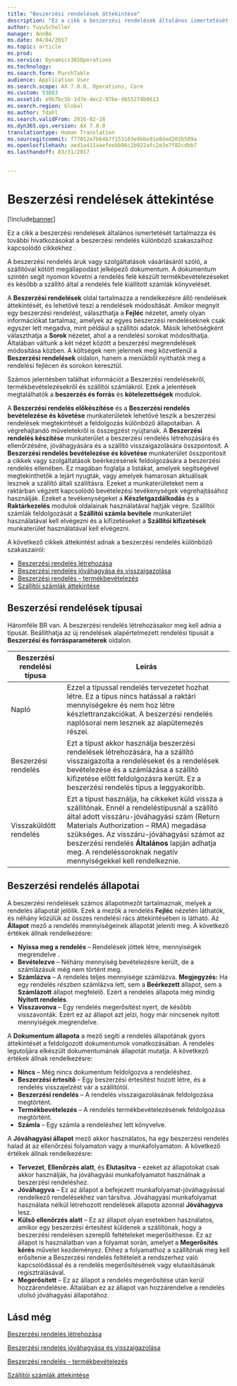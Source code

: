 ```yaml
---
title: "Beszerzési rendelések áttekintése"
description: "Ez a cikk a beszerzési rendelések általános ismertetését tartalmazza és további hivatkozásokat a beszerzési rendelés különböző szakaszaihoz kapcsolódó cikkekhez ."
author: YuyuScheller
manager: AnnBe
ms.date: 04/04/2017
ms.topic: article
ms.prod: 
ms.service: Dynamics365Operations
ms.technology: 
ms.search.form: PurchTable
audience: Application User
ms.search.scope: AX 7.0.0, Operations, Core
ms.custom: 93083
ms.assetid: e9b7bc5b-1d7e-4ec2-97be-d655274b0613
ms.search.region: Global
ms.author: fdahl
ms.search.validFrom: 2016-02-28
ms.dyn365.ops.version: AX 7.0.0
translationtype: Human Translation
ms.sourcegitcommit: f77012e7b64b7f153103e9bbe91e8ded202b509a
ms.openlocfilehash: aed1a411aaefeebb96c2b922afc2e3e7f82cdbb7
ms.lasthandoff: 03/31/2017


---
```


# <a name="purchase-order-overview"></a>Beszerzési rendelések áttekintése

[!include[banner](../includes/banner.md)]


Ez a cikk a beszerzési rendelések általános ismertetését tartalmazza és további hivatkozásokat a beszerzési rendelés különböző szakaszaihoz kapcsolódó cikkekhez .

A beszerzési rendelés áruk vagy szolgáltatások vásárlásáról szóló, a szállítóval kötött megállapodást jelképező dokumentum. A dokumentum szintén segít nyomon követni a rendelés felé készült termékbevételezéseket és később a szállító által a rendelés felé kiállított számlák könyvelését.  

A **Beszerzési rendelések** oldal tartalmazza a rendelkezésre álló rendelések áttekintését, és lehetővé teszi a rendelések módosítását. Amikor megnyit egy beszerzési rendelést, választhatja a **Fejléc** nézetet, amely olyan információkat tartalmaz, amelyek az egyes beszerzési rendeléseknek csak egyszer lett megadva, mint például a szállítói adatok. Másik lehetőségként választhatja a **Sorok** nézetet, ahol a a rendelési sorokat módosíthatja. Általában váltunk a két nézet között a beszerzési megrendelések módosítása közben. A költségek nem jelennek meg közvetlenül a **Beszerzési rendelések** oldalon, hanem a menükből nyithatók meg a rendelési fejlécen és sorokon keresztül.  

Számos jelentésben találhat információt a Beszerzési rendelésekről, termékbevételezésekről és szállítói számlákról. Ezek a jelentések megtalálhatók a **beszerzés és forrás** és **kötelezettségek** modulok.  

A **Beszerzési rendelés előkészítése** és a **Beszerzési rendelés bevételezése és követése** munkaterületek lehetővé teszik a beszerzési rendelések megtekintését a feldolgozás különböző állapotaiban. A végrehajtandó műveletekről is összegzést nyújtanak. A **Beszerzési rendelés készítése** munkaterület a beszerzési rendelés létrehozására és ellenőrzésére, jóváhagyására és a szállító visszaigazolására összpontosít. A **Beszerzési rendelés bevételezése és követése** munkaterület összpontosít a cikkek vagy szolgáltatások beérkezésének feldolgozására a beszerzési rendelés ellenében. Ez magában foglalja a listákat, amelyek segítségével megtekinthetők a lejárt nyugták, vagy amelyek hamarosan aktuálisak lesznek a szállító általi szállításra. Ezeket a munkaterületeket nem a raktárban végzett kapcsolódó bevételezési tevékenységek végrehajtásához használják. Ezeket a tevékenységeket a **Készletgazdálkodás** és a **Raktárkezelés** modulok oldalainak használatával hajtják végre. Szállítói számlák feldolgozását a **Szállítói számla bevitele** munkaterület használatával kell elvégezni és a kifizetéseket a **Szállítói kifizetések** munkaterület használatával kell elvégezni.  

A következő cikkek áttekintést adnak a beszerzési rendelés különböző szakaszairól:

-   [Beszerzési rendelés létrehozása](purchase-order-creation.md)
-   [Beszerzési rendelés jóváhagyása és visszaigazolása](purchase-order-approval-confirmation.md)
-   [Beszerzési rendelés - termékbevételezés](product-receipt-against-purchase-orders.md)
-   [Szállítói számlák áttekintése](/dynamics365/operations/financials/accounts-payable/vendor-invoices-overview)

## <a name="types-of-purchase-orders"></a>Beszerzési rendelések típusai
Háromféle BR van. A beszerzési rendelés létrehozásakor meg kell adnia a típusát. Beállíthatja az új rendelések alapértelmezett rendelési típusát a **Beszerzési és forrásparaméterek** oldalon.

| Beszerzési rendelési típusa        | Leírás                                                                                                                                                                                                                                                                           |
|----------------|---------------------------------------------------------------------------------------------------------------------------------------------------------------------------------------------------------------------------------------------------------------------------------------|
| Napló        | Ezzel a típussal rendelés tervezetet hozhat létre. Ez a típus nincs hatással a raktári mennyiségekre és nem hoz létre készlettranzakciókat. A beszerzési rendelés naplósorai nem lesznek az alapütemezés részei.                                                                                                       |
| Beszerzési rendelés | Ezt a típust akkor használja beszerzési rendelések létrehozására, ha a szállító visszaigazolta a rendeléseket és a rendelések bevételezése és a számlázása a szállító kifizetése előtt feldolgozásra került. Ez a beszerzési rendelés típus a leggyakoribb.                                                                          |
| Visszaküldött rendelés | Ezt a típust használja, ha cikkeket küld vissza a szállítónak. Ennél a rendeléstípusnál a szállító által adott visszáru-jóváhagyási szám (Return Materials Authorization – RMA) megadása szükséges. Az visszáru-jóváhagyási számot az beszerzési rendelés **Általános** lapján adhatja meg. A rendeléssoroknak negatív mennyiségekkel kell rendelkeznie. |

## <a name="purchase-order-statuses"></a>Beszerzési rendelés állapotai
A beszerzési rendelések számos állapotmezőt tartalmaznak, melyek a rendelés állapotát jelölik. Ezek a mezők a rendelés **Fejléc** nézetén láthatók, és néhány közülük az összes rendelési rács áttekintésében is látható. Az **Állapot** mező a rendelés mennyiségeinek állapotát jeleníti meg. A következő értékek állnak rendelkezésre:

-   **Nyissa meg a rendelés** – Rendelések jöttek létre, mennyiségek megrendelve .
-   **Bevételezve** – Néhány mennyiség bevételezésre került, de a számlázásuk még nem történt meg.
-   **Számlázva** – A rendelés teljes mennyisége számlázva. **Megjegyzés:** Ha egy rendelés *részben* számlázva lett, sem a **Beérkezett** állapot, sem a **Számlázott** állapot megfelelő. Ezért a rendelés állapota még mindig **Nyitott rendelés**.
-   **Visszavonva** – Egy rendelés megerősítést nyert, de később visszavonták. Ezért ez az állapot azt jelzi, hogy már nincsenek nyitott mennyiségek megrendelve.

A **Dokumentum állapota** a mező segíti a rendelés állapotának gyors áttekintését a feldolgozott dokumentumok vonatkozásában. A rendelés legutoljára elkészült dokumentumának állapotát mutatja. A következő értékek állnak rendelkezésre:

-   **Nincs** – Még nincs dokumentum feldolgozva a rendeléshez.
-   **Beszerzési értesítő** – Egy beszerzési értesítést hozott létre, és a rendelés visszajelzést vár a szállítótól.
-   **Beszerzési rendelés** – A rendelés visszaigazolásának feldolgozása megtörtént.
-   **Termékbevételezés** – A rendelés termékbevételezésének feldolgozása megtörtént.
-   **Számla** – Egy számla a rendeléshez lett könyvelve.

A **Jóváhagyási állapot** mező akkor használatos, ha egy beszerzési rendelés halad át az ellenőrzési folyamaton vagy a munkafolyamaton. A következő értékek állnak rendelkezésre:

-   **Tervezet**, **Ellenőrzés alatt**, és **Elutasítva** – ezeket az állapotokat csak akkor használják, ha jóváhagyási munkafolyamatot használnak a beszerzési rendeléshez.
-   **Jóváhagyva** – Ez az állapot a befejezett munkafolyamat-jóváhagyással rendelkező rendelésekhez van társítva. Jóváhagyási munkafolyamat használata nélkül létrehozott rendelések állapota azonnal **Jóváhagyva** lesz.
-   **Külső ellenőrzés alatt** – Ez az állapot olyan esetekben használatos, amikor egy beszerzési értesítést küldenek a szállítónak, hogy a beszerzési rendelésen szereplő feltételeket megerősíthesse. Ez az állapot is használatban van a folyamat során, amelyet a **Megerősítés kérés** művelet kezdeményez. Ehhez a folyamathoz a szállítónak meg kell erősítenie a Beszerzési rendelés feltételeit a rendszerhez való kapcsolódással és a rendelés megerősítésének vagy elutasításának regisztrálásával.
-   **Megerősített** – Ez az állapot a rendelés megerősítése után kerül hozzárendelésre. Általában ez az állapot van hozzárendelve a rendelés utolsó jóváhagyási állapotához.


<a name="see-also"></a>Lásd még
--------

[Beszerzési rendelés létrehozása](purchase-order-creation.md)

[Beszerzési rendelés jóváhagyása és visszaigazolása](purchase-order-approval-confirmation.md)

[Beszerzési rendelés - termékbevételezés](product-receipt-against-purchase-orders.md)

[Szállítói számlák áttekintése](/dynamics365/operations/financials/accounts-payable/vendor-invoices-overview)




